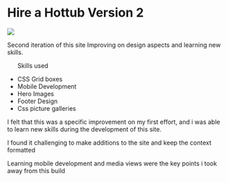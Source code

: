 <h1>Hire a Hottub Version 2</h1>

<a href="https://hireahottub2.netlify.com/" target="_blank"><img src="img/ht2.png"/></a>

<p> Second iteration of this site Improving on design aspects and learning new skills. </p>
<ul>
<p>Skills used</p>
  <li>CSS Grid boxes</li>
  <li>Mobile Development</li>
  <li>Hero Images</li>
  <li>Footer Design</li>
  <li>Css picture galleries</li>
</ul>

<p>I felt that this was a specific improvement on my first effort, and i was able to learn new skills during the development of this site.</p>
<p> I found it challenging to make additions to the site and keep the context formatted</p>
<p>Learning mobile development and media views were the key points i took away from this build</p>

